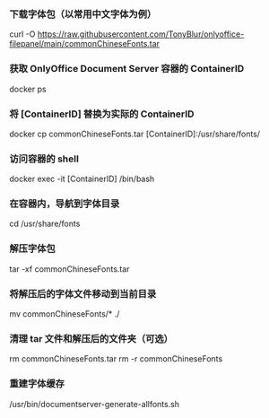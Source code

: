 ### 下载字体包（以常用中文字体为例）
curl -O https://raw.githubusercontent.com/TonyBlur/onlyoffice-filepanel/main/commonChineseFonts.tar

### 获取 OnlyOffice Document Server 容器的 ContainerID
docker ps

### 将 [ContainerID] 替换为实际的 ContainerID
docker cp commonChineseFonts.tar [ContainerID]:/usr/share/fonts/

### 访问容器的 shell
docker exec -it [ContainerID] /bin/bash

### 在容器内，导航到字体目录
cd /usr/share/fonts

### 解压字体包
tar -xf commonChineseFonts.tar

### 将解压后的字体文件移动到当前目录
mv commonChineseFonts/* ./

### 清理 tar 文件和解压后的文件夹（可选）
rm commonChineseFonts.tar
rm -r commonChineseFonts

### 重建字体缓存
/usr/bin/documentserver-generate-allfonts.sh